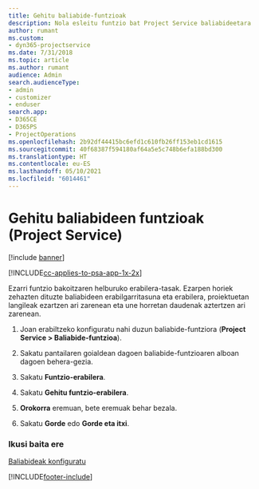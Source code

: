```yaml
---
title: Gehitu baliabide-funtzioak
description: Nola esleitu funtzio bat Project Service baliabideetara
author: rumant
ms.custom:
- dyn365-projectservice
ms.date: 7/31/2018
ms.topic: article
ms.author: rumant
audience: Admin
search.audienceType:
- admin
- customizer
- enduser
search.app:
- D365CE
- D365PS
- ProjectOperations
ms.openlocfilehash: 2b92df44415bc6efd1c610fb26ff153eb1cd1615
ms.sourcegitcommit: 40f68387f594180af64a5e5c748b6efa188bd300
ms.translationtype: HT
ms.contentlocale: eu-ES
ms.lasthandoff: 05/10/2021
ms.locfileid: "6014461"
---
```

# <a name="add-resource-roles-project-service"></a>Gehitu baliabideen funtzioak (Project Service)

[!include [banner](../includes/psa-now-project-operations.md)]

[!INCLUDE[cc-applies-to-psa-app-1x-2x](../includes/cc-applies-to-psa-app-1x-2x.md)]

Ezarri funtzio bakoitzaren helburuko erabilera-tasak. Ezarpen horiek zehazten dituzte baliabideen erabilgarritasuna eta erabilera, proiektuetan langileak ezartzen ari zarenean eta une horretan daudenak aztertzen ari zarenean.  
  
1.  Joan erabiltzeko konfiguratu nahi duzun baliabide-funtziora (**Project Service > Baliabide-funtzioa**).  
  
2.  Sakatu pantailaren goialdean dagoen baliabide-funtzioaren alboan dagoen behera-gezia.  
  
3.  Sakatu **Funtzio-erabilera**.  
  
4.  Sakatu **Gehitu funtzio-erabilera**.  
  
5.  **Orokorra** eremuan, bete eremuak behar bezala.  
  
6.  Sakatu **Gorde** edo **Gorde eta itxi**.  
  
### <a name="see-also"></a>Ikusi baita ere  
 [Baliabideak konfiguratu](../psa/set-up-resources.md)


[!INCLUDE[footer-include](../includes/footer-banner.md)]